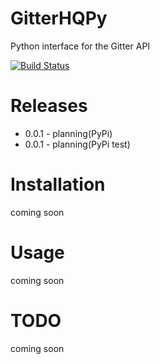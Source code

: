 # GitterHQPy

Python interface for the Gitter API

[![Build Status](https://travis-ci.org/MichaelYusko/GitterHQPy.svg?branch=master)](https://travis-ci.org/MichaelYusko/GitterHQPy)


Releases
=================================
* 0.0.1 - planning(PyPi)
* 0.0.1 - planning(PyPi test)


Installation
=================================
coming soon



Usage
=================================
coming soon


TODO
=================================
coming soon